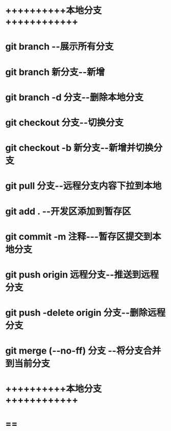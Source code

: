 # ++++++++++本地分支++++++++++++
# git branch --展示所有分支
# git branch 新分支--新增
# git branch -d 分支--删除本地分支
# git checkout 分支--切换分支
# git checkout -b 新分支--新增并切换分支

# git pull 分支--远程分支内容下拉到本地
# git add . --开发区添加到暂存区
# git commit -m 注释---暂存区提交到本地分支
# git push origin 远程分支--推送到远程分支
# git push -delete origin 分支--删除远程分支


# git merge (--no-ff) 分支 --将分支合并到当前分支

# ++++++++++本地分支++++++++++++


# ==